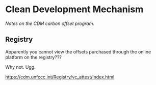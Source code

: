# Clean Development Mechanism

_Notes on the CDM carbon offset program._



## Registry

Apparently you cannot view the offsets purchased through the online platform on the registry???

Why not. Ugg.



https://cdm.unfccc.int/Registry/vc_attest/index.html